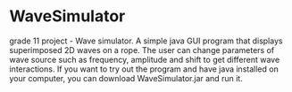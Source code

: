 # WaveSimulator
grade 11 project - Wave simulator. A simple java GUI program that displays superimposed 2D waves on a rope. The user can change parameters of wave source such as frequency, amplitude and shift to get different wave interactions. If you want to try out the program and have java installed on your computer, you can download WaveSimulator.jar and run it.
